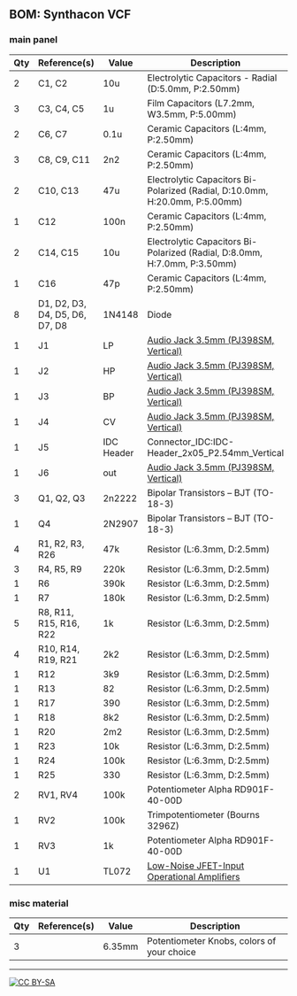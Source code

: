 ## BOM: Synthacon VCF

### main panel

|Qty|Reference(s)                  |Value     |Description                                                                                                  |
|---|------------------------------|----------|-----------------------------------------------------------------------------------------------------------|
|2  |C1, C2                        |10u       |Electrolytic Capacitors - Radial (D:5.0mm, P:2.50mm)                                                       |
|3  |C3, C4, C5                    |1u        |Film Capacitors (L7.2mm, W3.5mm, P:5.00mm)                                                                 |
|2  |C6, C7                        |0.1u      |Ceramic Capacitors (L:4mm, P:2.50mm)                                                                       |
|3  |C8, C9, C11                   |2n2       |Ceramic Capacitors (L:4mm, P:2.50mm)                                                                       |
|2  |C10, C13                      |47u       |Electrolytic Capacitors Bi-Polarized (Radial, D:10.0mm, H:20.0mm, P:5.00mm)                                |
|1  |C12                           |100n      |Ceramic Capacitors (L:4mm, P:2.50mm)                                                                       |
|2  |C14, C15                      |10u       |Electrolytic Capacitors Bi-Polarized (Radial, D:8.0mm, H:7.0mm, P:3.50mm)                                  |
|1  |C16                           |47p       |Ceramic Capacitors (L:4mm, P:2.50mm)                                                                       |
|8  |D1, D2, D3, D4, D5, D6, D7, D8|1N4148    |Diode                                                                                                      |
|1  |J1                            |LP        |[Audio Jack 3.5mm (PJ398SM, Vertical)](https://www.thonk.co.uk/shop/3-5mm-jacks/)                                           |
|1  |J2                            |HP        |[Audio Jack 3.5mm (PJ398SM, Vertical)](https://www.thonk.co.uk/shop/3-5mm-jacks/)                                           |
|1  |J3                            |BP        |[Audio Jack 3.5mm (PJ398SM, Vertical)](https://www.thonk.co.uk/shop/3-5mm-jacks/)                                           |
|1  |J4                            |CV        |[Audio Jack 3.5mm (PJ398SM, Vertical)](https://www.thonk.co.uk/shop/3-5mm-jacks/)                                           |
|1  |J5                            |IDC Header|Connector_IDC:IDC-Header_2x05_P2.54mm_Vertical                                                             |
|1  |J6                            |out       |[Audio Jack 3.5mm (PJ398SM, Vertical)](https://www.thonk.co.uk/shop/3-5mm-jacks/)                                           |
|3  |Q1, Q2, Q3                    |2n2222    |Bipolar Transistors – BJT (TO-18-3)                                                                        |
|1  |Q4                            |2N2907    |Bipolar Transistors – BJT (TO-18-3)                                                                        |
|4  |R1, R2, R3, R26               |47k       |Resistor (L:6.3mm, D:2.5mm)                                                                                |
|3  |R4, R5, R9                    |220k      |Resistor (L:6.3mm, D:2.5mm)                                                                                |
|1  |R6                            |390k      |Resistor (L:6.3mm, D:2.5mm)                                                                                |
|1  |R7                            |180k      |Resistor (L:6.3mm, D:2.5mm)                                                                                |
|5  |R8, R11, R15, R16, R22        |1k        |Resistor (L:6.3mm, D:2.5mm)                                                                                |
|4  |R10, R14, R19, R21            |2k2       |Resistor (L:6.3mm, D:2.5mm)                                                                                |
|1  |R12                           |3k9       |Resistor (L:6.3mm, D:2.5mm)                                                                                |
|1  |R13                           |82        |Resistor (L:6.3mm, D:2.5mm)                                                                                |
|1  |R17                           |390       |Resistor (L:6.3mm, D:2.5mm)                                                                                |
|1  |R18                           |8k2       |Resistor (L:6.3mm, D:2.5mm)                                                                                |
|1  |R20                           |2m2       |Resistor (L:6.3mm, D:2.5mm)                                                                                |
|1  |R23                           |10k       |Resistor (L:6.3mm, D:2.5mm)                                                                                |
|1  |R24                           |100k      |Resistor (L:6.3mm, D:2.5mm)                                                                                |
|1  |R25                           |330       |Resistor (L:6.3mm, D:2.5mm)                                                                                |
|2  |RV1, RV4                      |100k      |Potentiometer Alpha RD901F-40-00D                                                                          |
|1  |RV2                           |100k      |Trimpotentiometer (Bourns 3296Z)                                                                           |
|1  |RV3                           |1k        |Potentiometer Alpha RD901F-40-00D                                                                          |
|1  |U1                            |TL072     |[Low-Noise JFET-Input Operational Amplifiers](https://spielhuus.github.io/elektrophon/datasheet/TL07xx.pdf)|


### misc material

| Qty | Reference(s)             | Value              | Description | 
|-----|--------------------------|--------------------|-------------|
| 3   |                        | 6.35mm              | Potentiometer Knobs, colors of your choice   |

---
[![CC BY-SA](https://licensebuttons.net/l/by-sa/3.0/88x31.png)](https://creativecommons.org/licenses/by-sa/4.0/)

